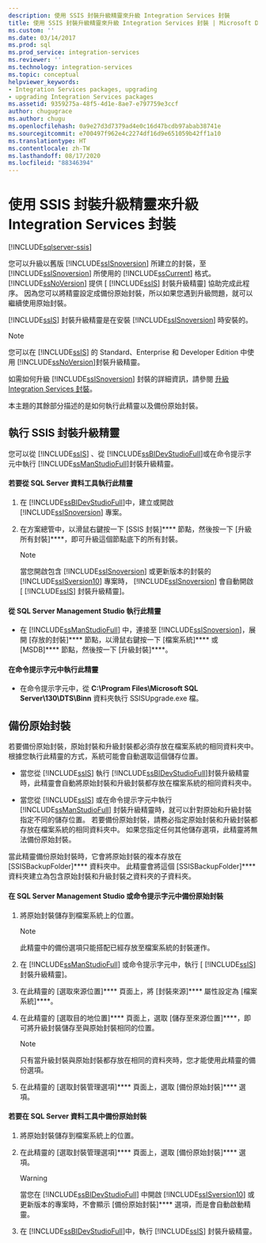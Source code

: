 ```yaml
---
description: 使用 SSIS 封裝升級精靈來升級 Integration Services 封裝
title: 使用 SSIS 封裝升級精靈來升級 Integration Services 封裝 | Microsoft Docs
ms.custom: ''
ms.date: 03/14/2017
ms.prod: sql
ms.prod_service: integration-services
ms.reviewer: ''
ms.technology: integration-services
ms.topic: conceptual
helpviewer_keywords:
- Integration Services packages, upgrading
- upgrading Integration Services packages
ms.assetid: 9359275a-48f5-4d1e-8ae7-e797759e3ccf
author: chugugrace
ms.author: chugu
ms.openlocfilehash: 0a9e27d3d7379ad4e0c16d47bcdb97abab38741e
ms.sourcegitcommit: e700497f962e4c2274df16d9e651059b42ff1a10
ms.translationtype: HT
ms.contentlocale: zh-TW
ms.lasthandoff: 08/17/2020
ms.locfileid: "88346394"
---
```

# <a name="upgrade-integration-services-packages-using-the-ssis-package-upgrade-wizard"></a>使用 SSIS 封裝升級精靈來升級 Integration Services 封裝

[!INCLUDE[sqlserver-ssis](../../includes/applies-to-version/sqlserver-ssis.md)]


  您可以升級以舊版 [!INCLUDE[ssISnoversion](../../includes/ssisnoversion-md.md)] 所建立的封裝，至 [!INCLUDE[ssISnoversion](../../includes/ssisnoversion-md.md)] 所使用的 [!INCLUDE[ssCurrent](../../includes/sscurrent-md.md)] 格式。 [!INCLUDE[ssNoVersion](../../includes/ssnoversion-md.md)] 提供 [ [!INCLUDE[ssIS](../../includes/ssis-md.md)] 封裝升級精靈] 協助完成此程序。 因為您可以將精靈設定成備份原始封裝，所以如果您遇到升級問題，就可以繼續使用原始封裝。  
  
 [!INCLUDE[ssIS](../../includes/ssis-md.md)] 封裝升級精靈是在安裝 [!INCLUDE[ssISnoversion](../../includes/ssisnoversion-md.md)] 時安裝的。  
  
> [!NOTE]  
>  您可以在 [!INCLUDE[ssIS](../../includes/ssis-md.md)] 的 Standard、Enterprise 和 Developer Edition 中使用 [!INCLUDE[ssNoVersion](../../includes/ssnoversion-md.md)]封裝升級精靈。  
  
 如需如何升級 [!INCLUDE[ssISnoversion](../../includes/ssisnoversion-md.md)] 封裝的詳細資訊，請參閱 [升級 Integration Services 封裝](../../integration-services/install-windows/upgrade-integration-services-packages.md)。  
  
 本主題的其餘部分描述的是如何執行此精靈以及備份原始封裝。  
  
## <a name="running-the-ssis-package-upgrade-wizard"></a>執行 SSIS 封裝升級精靈  
 您可以從 [!INCLUDE[ssIS](../../includes/ssis-md.md)] 、從 [!INCLUDE[ssBIDevStudioFull](../../includes/ssbidevstudiofull-md.md)]或在命令提示字元中執行 [!INCLUDE[ssManStudioFull](../../includes/ssmanstudiofull-md.md)]封裝升級精靈。  
  
#### <a name="to-run-the-wizard-from-sql-server-data-tools"></a>若要從 SQL Server 資料工具執行此精靈  
  
1.  在 [!INCLUDE[ssBIDevStudioFull](../../includes/ssbidevstudiofull-md.md)]中，建立或開啟 [!INCLUDE[ssISnoversion](../../includes/ssisnoversion-md.md)] 專案。  
  
2.  在方案總管中，以滑鼠右鍵按一下 [SSIS 封裝]**** 節點，然後按一下 [升級所有封裝]****，即可升級這個節點底下的所有封裝。  
  
    > [!NOTE]  
    >  當您開啟包含 [!INCLUDE[ssISnoversion](../../includes/ssisnoversion-md.md)] 或更新版本的封裝的 [!INCLUDE[ssISversion10](../../includes/ssisversion10-md.md)] 專案時， [!INCLUDE[ssISnoversion](../../includes/ssisnoversion-md.md)] 會自動開啟 [ [!INCLUDE[ssIS](../../includes/ssis-md.md)] 封裝升級精靈]。  
  
#### <a name="to-run-the-wizard-from-sql-server-management-studio"></a>從 SQL Server Management Studio 執行此精靈  
  
-   在 [!INCLUDE[ssManStudioFull](../../includes/ssmanstudiofull-md.md)] 中，連接至 [!INCLUDE[ssISnoversion](../../includes/ssisnoversion-md.md)]，展開 [存放的封裝]**** 節點，以滑鼠右鍵按一下 [檔案系統]**** 或 [MSDB]**** 節點，然後按一下 [升級封裝]****。  
  
#### <a name="to-run-the-wizard-at-the-command-prompt"></a>在命令提示字元中執行此精靈  
  
-   在命令提示字元中，從 **C:\Program Files\Microsoft SQL Server\130\DTS\Binn** 資料夾執行 SSISUpgrade.exe 檔。  
  
## <a name="backing-up-the-original-packages"></a>備份原始封裝  
 若要備份原始封裝，原始封裝和升級封裝都必須存放在檔案系統的相同資料夾中。 根據您執行此精靈的方式，系統可能會自動選取這個儲存位置。  
  
-   當您從 [!INCLUDE[ssIS](../../includes/ssis-md.md)] 執行 [!INCLUDE[ssBIDevStudioFull](../../includes/ssbidevstudiofull-md.md)]封裝升級精靈時，此精靈會自動將原始封裝和升級封裝都存放在檔案系統的相同資料夾中。  
  
-   當您從 [!INCLUDE[ssIS](../../includes/ssis-md.md)] 或在命令提示字元中執行 [!INCLUDE[ssManStudioFull](../../includes/ssmanstudiofull-md.md)] 封裝升級精靈時，就可以針對原始和升級封裝指定不同的儲存位置。 若要備份原始封裝，請務必指定原始封裝和升級封裝都存放在檔案系統的相同資料夾中。 如果您指定任何其他儲存選項，此精靈將無法備份原始封裝。  
  
 當此精靈備份原始封裝時，它會將原始封裝的複本存放在 [SSISBackupFolder]**** 資料夾中。 此精靈會將這個 [SSISBackupFolder]**** 資料夾建立為包含原始封裝和升級封裝之資料夾的子資料夾。  
  
#### <a name="to-back-up-the-original-packages-in-sql-server-management-studio-or-at-the-command-prompt"></a>在 SQL Server Management Studio 或命令提示字元中備份原始封裝  
  
1.  將原始封裝儲存到檔案系統上的位置。  
  
    > [!NOTE]  
    >  此精靈中的備份選項只能搭配已經存放至檔案系統的封裝運作。  
  
2.  在 [!INCLUDE[ssManStudioFull](../../includes/ssmanstudiofull-md.md)] 或命令提示字元中，執行 [ [!INCLUDE[ssIS](../../includes/ssis-md.md)] 封裝升級精靈]。  
  
3.  在此精靈的 [選取來源位置]**** 頁面上，將 [封裝來源]**** 屬性設定為 [檔案系統]****。  
  
4.  在此精靈的 [選取目的地位置]**** 頁面上，選取 [儲存至來源位置]****，即可將升級封裝儲存至與原始封裝相同的位置。  
  
    > [!NOTE]  
    >  只有當升級封裝與原始封裝都存放在相同的資料夾時，您才能使用此精靈的備份選項。  
  
5.  在此精靈的 [選取封裝管理選項]**** 頁面上，選取 [備份原始封裝]**** 選項。  
  
#### <a name="to-back-up-the-original-packages-in-sql-server-data-tools"></a>若要在 SQL Server 資料工具中備份原始封裝  
  
1.  將原始封裝儲存到檔案系統上的位置。  
  
2.  在此精靈的 [選取封裝管理選項]**** 頁面上，選取 [備份原始封裝]**** 選項。  
  
    > [!WARNING]  
    >  當您在 [!INCLUDE[ssBIDevStudioFull](../../includes/ssbidevstudiofull-md.md)] 中開啟 [!INCLUDE[ssISversion10](../../includes/ssisversion10-md.md)] 或更新版本的專案時，不會顯示 [備份原始封裝]**** 選項，而是會自動啟動精靈。  
  
3.  在 [!INCLUDE[ssBIDevStudioFull](../../includes/ssbidevstudiofull-md.md)]中，執行 [!INCLUDE[ssIS](../../includes/ssis-md.md)] 封裝升級精靈。  
  
  
